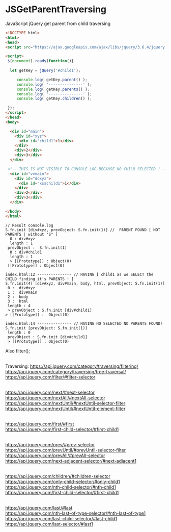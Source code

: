 # JSGetParentTraversing
JavaScript jQuery get parent from child traversing  

```HTML
<!DOCTYPE html>
<html>
<head>
<script src="https://ajax.googleapis.com/ajax/libs/jquery/3.6.4/jquery.min.js"></script>

<script>
 $(document).ready(function(){
   
  let getKey = jQuery('#child1');

     console.log( getKey.parent() );
     console.log( '---------------' );
     console.log( getKey.parents() );
     console.log( '---------------' );
     console.log( getKey.children() );

 });
</script> 
</head>
<body>

  <div id="main">
    <div id="xyz">
      <div id="child1">1</div>  
    </div>
    <div>2</div>  
    <div>3</div> 
  </div>

 <!-- THIS IS NOT VISIBLE TO CONSOLE LOG BECAUSE NO CHILD SELECTED ! -->
  <div id="vvmain">
    <div id="ddxyz">
      <div id="xsschild1">1</div>  
    </div>
    <div>2</div>  
    <div>3</div> 
  </div>

</body>
</html>
```

```JS
// Result console.log
S.fn.init [div#xyz, prevObject: S.fn.init(1)] //  PARENT FOUND [ NOT PARENTS | without "S" ]
  0 : div#xyz
  length : 1
 prevObject :  S.fn.init(1)
  0 : div#child1
  length : 1
  > [[Prototype]] : Object(0)
 [[Prototype]] : Object(0)
 
index.html:12 --------------- // HAVING [ child1 as we SELECT the CHILD finding it's PARENTS ! ]
S.fn.init(4) [div#xyz, div#main, body, html, prevObject: S.fn.init(1)]
 0 :  div#xyz
 1 :  div#main
 2 :  body
 3 :  html
 length : 4
 > prevObject : S.fn.init [div#child1]
> [[Prototype]] :  Object(0)

index.html:14 --------------- // HAVING NO SELECTED NO PARENTS FOUND! 
S.fn.init [prevObject: S.fn.init(1)]
 length : 0
 prevObject : S.fn.init [div#child1] 
 > [[Prototype]] : Object(0)
```

Also filter();

<br /> Traversing: https://api.jquery.com/category/traversing/filtering/
<br /> https://api.jquery.com/category/traversing/tree-traversal/
<br /> https://api.jquery.com/filter/#filter-selector

<br /> https://api.jquery.com/next/#next-selector
<br /> https://api.jquery.com/nextAll/#nextAll-selector
<br /> https://api.jquery.com/nextUntil/#nextUntil-selector-filter
<br /> https://api.jquery.com/nextUntil/#nextUntil-element-filter

<br /> https://api.jquery.com/first/#first
<br /> https://api.jquery.com/first-child-selector/#first-child1

<br /> https://api.jquery.com/prev/#prev-selector
<br /> https://api.jquery.com/prevUntil/#prevUntil-selector-filter
<br /> https://api.jquery.com/prevAll/#prevAll-selector
<br /> https://api.jquery.com/next-adjacent-selector/#next-adjacent1

<br /> https://api.jquery.com/children/#children-selector
<br /> https://api.jquery.com/only-child-selector/#only-child1
<br /> https://api.jquery.com/nth-child-selector/#nth-child1
<br /> https://api.jquery.com/first-child-selector/#first-child1

<br /> https://api.jquery.com/last/#last
<br /> https://api.jquery.com/nth-last-of-type-selector/#nth-last-of-type1
<br /> https://api.jquery.com/last-child-selector/#last-child1
<br /> https://api.jquery.com/last-selector/#last1

